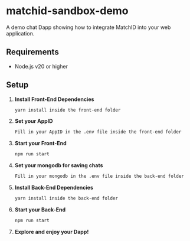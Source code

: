 # matchid-sandbox-demo

A demo chat Dapp showing how to integrate MatchID into your web application.

## Requirements

- Node.js v20 or higher

## Setup

1. **Install Front-End Dependencies**

   ```bash
   yarn install inside the front-end folder
   ```

2. **Set your AppID**

   ```bash
   Fill in your AppID in the .env file inside the front-end folder
   ```

3. **Start your Front-End**  
   
   ```bash
   npm run start
   ```

4. **Set your mongodb for saving chats**

   ```bash
   Fill in your mongodb in the .env file inside the back-end folder
   ```

5. **Install Back-End Dependencies**  
   
   ```bash
   yarn install inside the back-end folder
   ```

6. **Start your Back-End**  
   
   ```bash
   npm run start
   ```

7. **Explore and enjoy your Dapp!**
